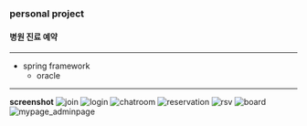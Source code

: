 
### personal project

#### 병원 진료 예약
___ 

* spring framework 
  - oracle

___ 
**screenshot**
![join](https://user-images.githubusercontent.com/69742347/112605255-74a36c00-8e5a-11eb-903c-2d4e24d9179b.png)
![login](https://user-images.githubusercontent.com/69742347/112605257-753c0280-8e5a-11eb-8e4a-2f0c4a2e77b7.png)
![chatroom](https://user-images.githubusercontent.com/69742347/112605252-73723f00-8e5a-11eb-97f6-2187f118a24d.png)
![reservation](https://user-images.githubusercontent.com/69742347/112605267-7705c600-8e5a-11eb-8b7c-82c36f7c27e8.png)
![rsv](https://user-images.githubusercontent.com/69742347/112605259-753c0280-8e5a-11eb-9ee6-d4dc17e67493.png)
![board](https://user-images.githubusercontent.com/69742347/112605264-766d2f80-8e5a-11eb-8154-4f6e5de55639.png)
![mypage_adminpage](https://user-images.githubusercontent.com/69742347/112605266-766d2f80-8e5a-11eb-9528-e8e642ed8b35.png)

